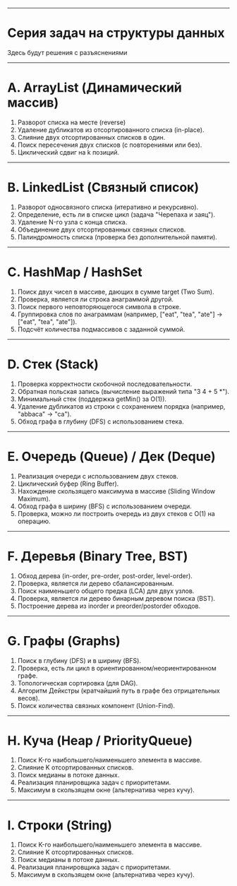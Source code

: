 
-----------------------------------------------------------------------
# Серия задач на структуры данных
Здесь будут решения с разъяснениями

-----------------------------------------------------------------------
# A. ArrayList (Динамический массив)
1. Разворот списка на месте (reverse)
2. Удаление дубликатов из отсортированного списка (in-place). 
3. Слияние двух отсортированных списков в один. 
4. Поиск пересечения двух списков (с повторениями или без). 
5. Циклический сдвиг на k позиций.

-----------------------------------------------------------------------
# B. LinkedList (Связный список)
1. Разворот односвязного списка (итеративно и рекурсивно). 
2. Определение, есть ли в списке цикл (задача "Черепаха и заяц"). 
3. Удаление N-го узла с конца списка. 
4. Объединение двух отсортированных связных списков. 
5. Палиндромность списка (проверка без дополнительной памяти).

-----------------------------------------------------------------------
# C. HashMap / HashSet
1. Поиск двух чисел в массиве, дающих в сумме target (Two Sum). 
2. Проверка, является ли строка анаграммой другой. 
3. Поиск первого неповторяющегося символа в строке. 
4. Группировка слов по анаграммам (например, ["eat", "tea", "ate"] → ["eat", "tea", "ate"]). 
5. Подсчёт количества подмассивов с заданной суммой.

-----------------------------------------------------------------------
# D. Стек (Stack)
1. Проверка корректности скобочной последовательности.  
2. Обратная польская запись (вычисление выражений типа "3 4 + 5 *"). 
3. Минимальный стек (поддержка getMin() за O(1)). 
4. Удаление дубликатов из строки с сохранением порядка (например, "abbaca" → "ca"). 
5. Обход графа в глубину (DFS) с использованием стека.

-----------------------------------------------------------------------
# E. Очередь (Queue) / Дек (Deque)
1. Реализация очереди с использованием двух стеков. 
2. Циклический буфер (Ring Buffer). 
3. Нахождение скользящего максимума в массиве (Sliding Window Maximum). 
4. Обход графа в ширину (BFS) с использованием очереди. 
5. Проверка, можно ли построить очередь из двух стеков с O(1) на операцию.

-----------------------------------------------------------------------
# F. Деревья (Binary Tree, BST)
1. Обход дерева (in-order, pre-order, post-order, level-order). 
2. Проверка, является ли дерево сбалансированным. 
3. Поиск наименьшего общего предка (LCA) для двух узлов. 
4. Проверка, является ли дерево бинарным деревом поиска (BST). 
5. Построение дерева из inorder и preorder/postorder обходов.

-----------------------------------------------------------------------
# G. Графы (Graphs)
1. Поиск в глубину (DFS) и в ширину (BFS). 
2. Проверка, есть ли цикл в ориентированном/неориентированном графе. 
3. Топологическая сортировка (для DAG). 
4. Алгоритм Дейкстры (кратчайший путь в графе без отрицательных весов). 
5. Поиск количества связных компонент (Union-Find).

-----------------------------------------------------------------------
# H. Куча (Heap / PriorityQueue)
1. Поиск K-го наибольшего/наименьшего элемента в массиве. 
2. Слияние K отсортированных списков. 
3. Поиск медианы в потоке данных. 
4. Реализация планировщика задач с приоритетами. 
5. Максимум в скользящем окне (альтернатива через кучу).

-----------------------------------------------------------------------
# I. Строки (String)
1. Поиск K-го наибольшего/наименьшего элемента в массиве.
2. Слияние K отсортированных списков.
3. Поиск медианы в потоке данных.
4. Реализация планировщика задач с приоритетами.
5. Максимум в скользящем окне (альтернатива через кучу).



